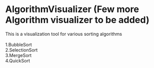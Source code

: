 # AlgorithmVisualizer (Few more Algorithm visualizer to be added)
This is a visualization tool for various sorting algorithms
<br><br>
1.BubbleSort<br>
2.SelectionSort<br>
3.MergeSort<br>
4.QuickSort<br>
